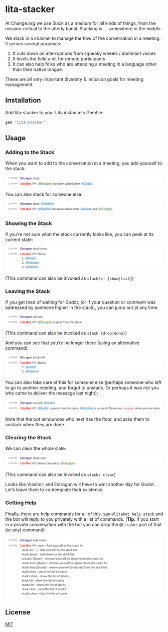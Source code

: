 # lita-stacker

At Change.org we use Slack as a medium for all kinds of things, from the
mission-critical to the utterly banal. Stacking is … somewhere in the middle.

We stack in a channel to manage the flow of the conversation in a meeting. It
serves several purposes:

1. It cuts down on interruptions from squeaky wheels / dominant voices
1. It levels the field a bit for remote participants
1. It can also help folks who are attending a meeting in a language other than their native tongue.

These are all very important diversity & inclusion goals for meeting management.

## Installation

Add lita-stacker to your Lita instance's Gemfile:

``` ruby
gem "lita-stacker"
```


## Usage

### Adding to the Stack

When you want to add to the conversation in a meeting, you add yourself to the stack:

![stack (command)](https://raw.githubusercontent.com/change/lita-stacker/master/i/stack_self.png)

You can also stack for someone else:

![stack @Vladimir](https://raw.githubusercontent.com/change/lita-stacker/master/i/stack_others.png)

### Showing the Stack

If you’re not sure what the stack currently looks like, you can peek at its current state:

![stack show](https://raw.githubusercontent.com/change/lita-stacker/master/i/stack_show.png)

(This command can also be invoked as `stack[s] {show|list}`)

### Leaving the Stack

If you get tired of waiting for Godot, (or if your question or comment was
addressed by someone higher in the stack), you can jump out at any time:

![unstack](https://raw.githubusercontent.com/change/lita-stacker/master/i/unstack_self.png)

(This command can also be invoked as `stack {drop|done}`)

And you can see that you’re no longer there (using an alternative command):

![stacks list](https://raw.githubusercontent.com/change/lita-stacker/master/i/stack_show_missing.png)

You can also take care of this for someone else (perhaps someone who left to
go to another meeting, and forgot to unstack. Or perhaps it was not you who
came to deliver the message last night):

![unstack @Godot](https://raw.githubusercontent.com/change/lita-stacker/master/i/unstack_others.png)

Note that the bot announces who next has the floor, and asks them to unstack when they are done.

### Clearing the Stack

We can clear the whole slate:

![stack clear](https://raw.githubusercontent.com/change/lita-stacker/master/i/stack_clear.png)

(This command can also be invoked as `stacks clear`)

Looks like Vladimir and Estragon will have to wait another day for Godot.
Let’s leave them to contemplate their existence.

### Getting Help

Finally, there are help commands for all of this. say `@litabot help stack`
and the bot will reply to you privately with a list of commands. (**Tip:** if you
start in a private conversation with the bot you can drop the `@litabot` part
of that (or any) command)

![help stack](https://raw.githubusercontent.com/change/lita-stacker/master/i/stack_help.png)


## License

[MIT](http://opensource.org/licenses/MIT)
